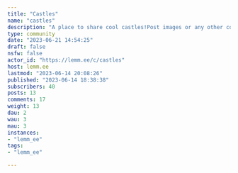 ```yaml
---
title: "Castles" 
name: "castles"
description: "A place to share cool castles!Post images or any other content relating to castles, châteaux, palaces, towers, keeps, fortresses, and follies. The following content is encouraged but not required: -  Castle name in native language (English name) - location [include country and region, if not city/town]- Best website (official or otherwise)  -  Some sort of map link -  Visitation details: open/closed to public, closed but technically reachable, tours?, etc. -  History: Whatever can be briefly copy-pastedOnly real rule is that content must refer to a real-life structure, so please no fantasy/fictional castles!"
type: community
date: "2023-06-21 14:54:25"
draft: false
nsfw: false
actor_id: "https://lemm.ee/c/castles"
host: lemm.ee
lastmod: "2023-06-14 20:08:26"
published: "2023-06-14 18:38:38"
subscribers: 40
posts: 13
comments: 17
weight: 13
dau: 2
wau: 3
mau: 3
instances:
- "lemm_ee"
tags: 
- "lemm_ee"

---
```

